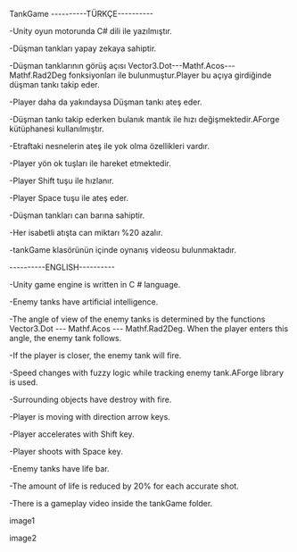 TankGame
----------TÜRKÇE----------

-Unity oyun motorunda C# dili ile yazılmıştır.

-Düşman tankları yapay zekaya sahiptir.

-Düşman tanklarının görüş açısı Vector3.Dot---Mathf.Acos---Mathf.Rad2Deg fonksiyonları ile bulunmuştur.Player bu açıya girdiğinde düşman tankı takip eder.

-Player daha da yakındaysa Düşman tankı ateş eder.

-Düşman tankı takip ederken bulanık mantık ile hızı değişmektedir.AForge kütüphanesi kullanılmıştır.

-Etraftaki nesnelerin ateş ile yok olma özellikleri vardır.

-Player yön ok tuşları ile hareket etmektedir.

-Player Shift tuşu ile hızlanır.

-Player Space tuşu ile ateş eder.

-Düşman tankları can barına sahiptir.

-Her isabetli atışta can miktarı %20 azalır.

-tankGame klasörünün içinde oynanış videosu bulunmaktadır.

----------ENGLISH----------

-Unity game engine is written in C # language.

-Enemy tanks have artificial intelligence.

-The angle of view of the enemy tanks is determined by the functions Vector3.Dot --- Mathf.Acos --- Mathf.Rad2Deg. When the player enters this angle, the enemy tank follows.

-If the player is closer, the enemy tank will fire.

-Speed changes with fuzzy logic while tracking enemy tank.AForge library is used.

-Surrounding objects have destroy with fire.

-Player is moving with direction arrow keys.

-Player accelerates with Shift key.

-Player shoots with Space key.

-Enemy tanks have life bar.

-The amount of life is reduced by 20% for each accurate shot.

-There is a gameplay video inside the tankGame folder.

image1

image2
